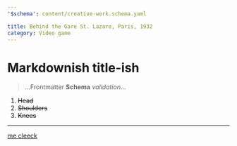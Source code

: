 ```yaml
---
'$schema': content/creative-work.schema.yaml

title: Behind the Gare St. Lazare, Paris, 1932
category: Video game
---
```


# Markdownish title-ish

> …Frontmatter **Schema** _validation_…

1. ~~Head~~
2. ~~Shoulders~~
3. ~~Knees~~

---

[me cleeck](http://perdu.com)

